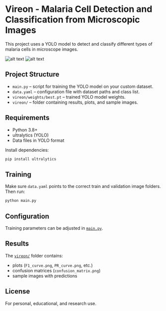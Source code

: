 # Vireon - Malaria Cell Detection and Classification from Microscopic Images

This project uses a YOLO model to detect and classify different types of malaria cells in microscope images.

![alt text](image-3.png)
![alt text](image-4.png)

## Project Structure

- `main.py` – script for training the YOLO model on your custom dataset.
- `data.yaml` – configuration file with dataset paths and class list.
- `vireon/weights/best.pt` – trained YOLO model weights.
- `vireon/` – folder containing results, plots, and sample images.

## Requirements

- Python 3.8+
- ultralytics (YOLO)
- Data files in YOLO format

Install dependencies:
```sh
pip install ultralytics
```

## Training

Make sure `data.yaml` points to the correct train and validation image folders. Then run:

```sh
python main.py
```

## Configuration

Training parameters can be adjusted in [`main.py`](main.py).

## Results

The [`vireon/`](vireon/) folder contains:
- plots (`F1_curve.png`, `PR_curve.png`, etc.)
- confusion matrices (`confusion_matrix.png`)
- sample images with predictions

## License

For personal, educational, and research use.